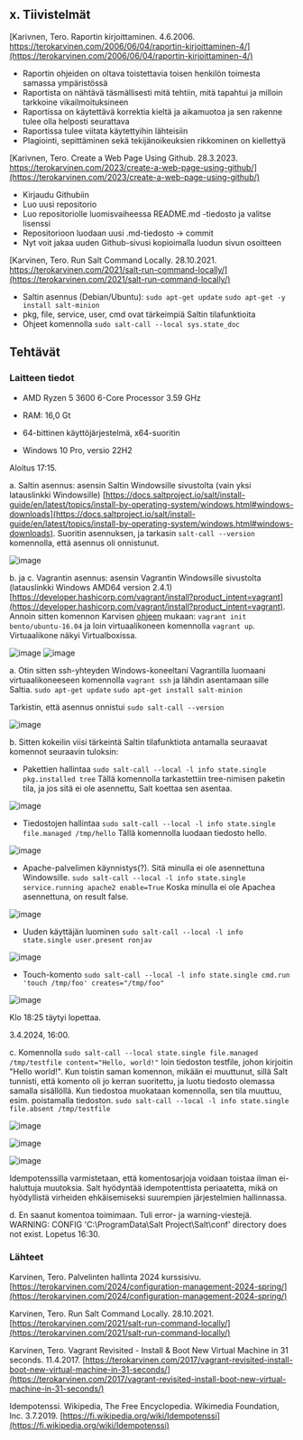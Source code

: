 ## x. Tiivistelmät

[Karivnen, Tero. Raportin kirjoittaminen. 4.6.2006. https://terokarvinen.com/2006/06/04/raportin-kirjoittaminen-4/](https://terokarvinen.com/2006/06/04/raportin-kirjoittaminen-4/)

- Raportin ohjeiden on oltava toistettavia toisen henkilön toimesta samassa ympäristössä
- Raportista on nähtävä täsmällisesti mitä tehtiin, mitä tapahtui ja milloin tarkkoine vikailmoituksineen
- Raportissa on käytettävä korrektia kieltä ja aikamuotoa ja sen rakenne tulee olla helposti seurattava
- Raportissa tulee viitata käytettyihin lähteisiin
- Plagiointi, sepittäminen sekä tekijänoikeuksien rikkominen on kiellettyä

[Karivnen, Tero. Create a Web Page Using Github. 28.3.2023. https://terokarvinen.com/2023/create-a-web-page-using-github/](https://terokarvinen.com/2023/create-a-web-page-using-github/)

- Kirjaudu Githubiin
- Luo uusi repositorio
- Luo repositoriolle luomisvaiheessa README.md -tiedosto ja valitse lisenssi
- Repositorioon luodaan uusi .md-tiedosto -> commit
- Nyt voit jakaa uuden Github-sivusi kopioimalla luodun sivun osoitteen

[Karvinen, Tero. Run Salt Command Locally. 28.10.2021. https://terokarvinen.com/2021/salt-run-command-locally/](https://terokarvinen.com/2021/salt-run-command-locally/)

- Saltin asennus (Debian/Ubuntu): ``sudo apt-get update`` ``sudo apt-get -y install salt-minion``
- pkg, file, service, user, cmd ovat tärkeimpiä Saltin tilafunktioita
- Ohjeet komennolla ``sudo salt-call --local sys.state_doc``



## Tehtävät

### Laitteen tiedot

- AMD Ryzen 5 3600 6-Core Processor 3.59 GHz

- RAM: 16,0 Gt

- 64-bittinen käyttöjärjestelmä, x64-suoritin

- Windows 10 Pro, versio 22H2

  
Aloitus 17:15.


a. Saltin asennus: asensin Saltin Windowsille sivustolta (vain yksi latauslinkki Windowsille) [https://docs.saltproject.io/salt/install-guide/en/latest/topics/install-by-operating-system/windows.html#windows-downloads](https://docs.saltproject.io/salt/install-guide/en/latest/topics/install-by-operating-system/windows.html#windows-downloads). Suoritin asennuksen, ja tarkasin ``salt-call --version`` komennolla, että asennus oli onnistunut.

![image](https://github.com/RonjaVee/Palvelinten-hallinta/assets/148786247/f96f29a9-d80e-46d2-8641-f35732a594c5)


b. ja c. Vagrantin asennus: asensin Vagrantin Windowsille sivustolta (latauslinkki Windows AMD64 version 2.4.1) [https://developer.hashicorp.com/vagrant/install?product_intent=vagrant](https://developer.hashicorp.com/vagrant/install?product_intent=vagrant). Annoin sitten komennon Karvisen [ohjeen](https://terokarvinen.com/2017/vagrant-revisited-install-boot-new-virtual-machine-in-31-seconds/) mukaan: ``vagrant init bento/ubuntu-16.04`` ja loin virtuaalikoneen komennolla ``vagrant up``. Virtuaalikone näkyi Virtualboxissa.

![image](https://github.com/RonjaVee/Palvelinten-hallinta/assets/148786247/16e88167-8b11-4a25-b804-89eb53785031)
![image](https://github.com/RonjaVee/Palvelinten-hallinta/assets/148786247/208aa910-608e-41bc-9649-ff5e47dfefdf)

a. Otin sitten ssh-yhteyden Windows-koneeltani Vagrantilla luomaani virtuaalikoneeseen komennolla ``vagrant ssh`` ja lähdin asentamaan sille Saltia.
``sudo apt-get update``
``sudo apt-get install salt-minion``

Tarkistin, että asennus onnistui ``sudo salt-call --version``

![image](https://github.com/RonjaVee/Palvelinten-hallinta/assets/148786247/0475659b-ee20-4e7c-9718-91d15d5b2b77)

b. Sitten kokeilin viisi tärkeintä Saltin tilafunktiota antamalla seuraavat komennot seuraavin tuloksin:

- Pakettien hallintaa
  ``sudo salt-call --local -l info state.single pkg.installed tree``
  Tällä komennolla tarkastettiin tree-nimisen paketin tila, ja jos sitä ei ole asennettu, Salt koettaa sen asentaa. 

![image](https://github.com/RonjaVee/Palvelinten-hallinta/assets/148786247/87a75679-ad6a-4e09-8b0f-2171b4900a71)

- Tiedostojen hallintaa
  ``sudo salt-call --local -l info state.single file.managed /tmp/hello``
  Tällä komennolla luodaan tiedosto hello.
  
![image](https://github.com/RonjaVee/Palvelinten-hallinta/assets/148786247/99111b73-3685-40b7-a5fb-41be46283603)


- Apache-palvelimen käynnistys(?). Sitä minulla ei ole asennettuna Windowsille.
  ``sudo salt-call --local -l info state.single service.running apache2 enable=True``
    Koska minulla ei ole Apachea asennettuna, on result false.

![image](https://github.com/RonjaVee/Palvelinten-hallinta/assets/148786247/b4f0ada2-b328-4ae6-a815-6f31aef015a7)

- Uuden käyttäjän luominen
  ``sudo salt-call --local -l info state.single user.present ronjav``

![image](https://github.com/RonjaVee/Palvelinten-hallinta/assets/148786247/08c4232c-9e15-4484-9bf7-1fc7344c74d1)

- Touch-komento
  ``sudo salt-call --local -l info state.single cmd.run 'touch /tmp/foo' creates="/tmp/foo"``

![image](https://github.com/RonjaVee/Palvelinten-hallinta/assets/148786247/6b765494-c62b-4549-ae95-7cd9a5be4c3a)

 Klo 18:25 täytyi lopettaa.

 3.4.2024, 16:00.

c. Komennolla ``sudo salt-call --local state.single file.managed /tmp/testfile content="Hello, world!"`` loin tiedoston testfile, johon kirjoitin "Hello world!". Kun toistin saman komennon, mikään ei muuttunut, sillä 
Salt tunnisti, että komento oli jo kerran suoritettu, ja luotu tiedosto olemassa samalla sisällöllä. Kun tiedostoa muokataan komennolla, sen tila muuttuu, esim. poistamalla tiedoston.
``sudo salt-call --local -l info state.single file.absent /tmp/testfile``

![image](https://github.com/RonjaVee/Palvelinten-hallinta/assets/148786247/32a4c52a-2348-4be3-87ad-7830592b76b4)

![image](https://github.com/RonjaVee/Palvelinten-hallinta/assets/148786247/a22a259a-5388-4a05-90a1-e12718d3221b)

![image](https://github.com/RonjaVee/Palvelinten-hallinta/assets/148786247/7a892869-c736-4d3b-ae1d-1dc33582e506)

Idempotenssilla varmistetaan, että komentosarjoja voidaan toistaa ilman ei-haluttuja muutoksia. Salt hyödyntää idempotenttista periaatetta, mikä on hyödyllistä virheiden ehkäisemiseksi suurempien järjestelmien hallinnassa.

d. En saanut komentoa toimimaan. Tuli error- ja warning-viestejä. WARNING: CONFIG 'C:\ProgramData\Salt Project\Salt\conf' directory does not exist.
Lopetus 16:30.

### Lähteet

Karvinen, Tero. Palvelinten hallinta 2024 kurssisivu. [https://terokarvinen.com/2024/configuration-management-2024-spring/](https://terokarvinen.com/2024/configuration-management-2024-spring/)

Karvinen, Tero. Run Salt Command Locally. 28.10.2021. [https://terokarvinen.com/2021/salt-run-command-locally/](https://terokarvinen.com/2021/salt-run-command-locally/)

Karvinen, Tero. Vagrant Revisited - Install & Boot New Virtual Machine in 31 seconds. 11.4.2017. [https://terokarvinen.com/2017/vagrant-revisited-install-boot-new-virtual-machine-in-31-seconds/](https://terokarvinen.com/2017/vagrant-revisited-install-boot-new-virtual-machine-in-31-seconds/)

Idempotenssi. Wikipedia, The Free Encyclopedia. Wikimedia Foundation, Inc. 3.7.2019. [https://fi.wikipedia.org/wiki/Idempotenssi](https://fi.wikipedia.org/wiki/Idempotenssi)










